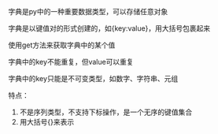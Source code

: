 字典是py中的一种重要数据类型，可以存储任意对象

字典是以键值对的形式创建的，如{key:value}，用大括号包裹起来

使用get方法来获取字典中的某个值

字典中的key不能重复，但value可以重复

字典中的key只能是不可变类型，如数字、字符串、元组

特点：
1. 不是序列类型，不支持下标操作，是一个无序的键值集合
2. 用大括号{}来表示